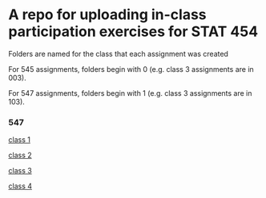 # A repo for uploading in-class participation exercises for STAT 454

Folders are named for the class that each assignment was created 

For 545 assignments, folders begin with 0 (e.g. class 3 assignments are in 003). 

For 547 assignments, folders begin with 1 (e.g. class 3 assignments are in 103). 

### 547
[class 1](https://github.com/MielleM/STAT545_participation/tree/master/101)

[class 2](https://github.com/MielleM/STAT545_participation/tree/master/102)

[class 3](https://github.com/MielleM/STAT545_participation/tree/master/103)

[class 4](https://github.com/MielleM/STAT545_participation/blob/master/104/cm104.nb.html)
